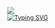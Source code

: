 <img src="https://github.com/m3riadoc/m3riadoc/assets/129390881/763c2a35-5bb3-41eb-9d53-6ccff7807b8e" > 



<div >
  <a href="https://git.io/typing-svg">
    <img src="https://readme-typing-svg.demolab.com?font=Fira+Code&duration=2000&pause=300&random=false&size=30&center=true&width=435&lines=Hello+there!;I'm+Bartosz+Kozielski+;Aspiring+Front-end+developer" alt="Typing SVG">
  </a>
</div>
